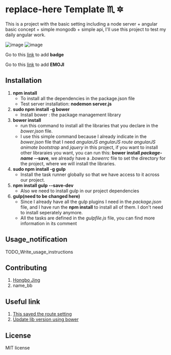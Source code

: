 # replace-here Template :scorpius: :six_pointed_star:
This is a project with the basic setting including a node server + angular basic concept + simple mongodb + simple api, I'll use this project to test my daily angular work.

![image](https://img.shields.io/badge/version-1.0.0-yellowgreen.svg)
![image](https://img.shields.io/badge/license-MIT-brightgreen.svg)

Go to this [link](http://shields.io/) to add **badge**

Go to this [link](http://www.emoji-cheat-sheet.com/) to add **EMOJI**
## Installation
1. **npm install**
    * To install all the dependencies in the package.json file
    * Test server installation: **nodemon server.js**
2. **sudo npm install -g bower**
    * Install bower : the package management library
3. **bower install**
    * run this command to install all the libraries that you declare in the *bower.json* file.
    * I use this simple command because I already indicate in the *bower.json* file that I need *angularJS* *angularJS route* *angularJS animate* *bootstrap* and *jquery* in this project, if you want to install other libraraies you want, you can run this: **bower install _package-name_ --save**, we already have a *.bowerrc* file to set the directory for the project, where we will install the libraries.
4. **sudo npm install -g gulp**
    * Install the task runner globally so that we have access to it across our project.
5. **npm install gulp --save-dev**
    * Also we need to install gulp in our project dependencies
6. **gulp(need to be changed here)**
    * Since I already have all the gulp plugins I need in the *package.json* file, and I have run the **npm install** to install all of them. I don't need to install seperately anymore.
    * All the tasks are defined in the *gulpfile.js* file, you can find more information in its comment

## Usage_notification
TODO_Write_usage_instructions
## Contributing
1. [Hongbo Jing](https://github.com/hongbojing)
2. name_bb

## Useful link
1. [This saved the route setting](http://stackoverflow.com/questions/17199095/nodejs-equivalent-of-this-htaccess)
2. [Update lib version using bower](http://www.hongkiat.com/blog/bower-package-manager/)

## License
MIT license
